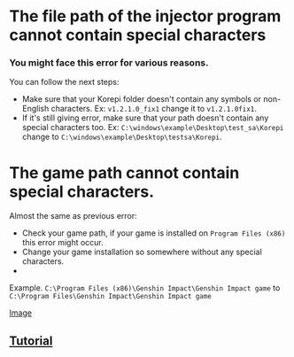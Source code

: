 # The file path of the injector program cannot contain special characters
### You might face this error for various reasons.
You can follow the next steps:
- Make sure that your Korepi folder doesn't contain any symbols or non-English characters. Ex: `v1.2.1.0_fix1` change it to `v1.2.1.0fix1`.
- If it's still giving error, make sure that your path doesn't contain any special characters too. Ex: `C:\windows\example\Desktop\test_sa\Korepi` change to `C:\windows\example\Desktop\testsa\Korepi`.

# The game path cannot contain special characters.
Almost the same as previous error:
- Check your game path, if your game is installed on `Program Files (x86)` this error might occur.
- Change your game installation so somewhere without any special characters.
- 
Example. `C:\Program Files (x86)\Genshin Impact\Genshin Impact game` to `C:\Program Files\Genshin Impact\Genshin Impact game`

[Image](https://cdn.discordapp.com/attachments/1188177833865003069/1213512872773025862/image.png?ex=65f5beee&is=65e349ee&hm=c9cabb270c494a315a5621e99a765bc3e52b7cf9d6cc4b0afaa090299dc6ebf4&)
## [Tutorial]( https://youtu.be/NZhYB4Vxmlk?si=yPRP6dC2xMDUKDqm)
